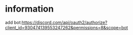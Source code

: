 # information
add bot:https://discord.com/api/oauth2/authorize?client_id=930474139553247262&permissions=8&scope=bot